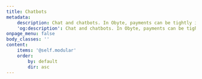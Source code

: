 ```yaml
---
title: Chatbots
metadata:
    description: Chat and chatbots. In Obyte, payments can be tightly integrated with communications — through chat.
    'og:description': Chat and chatbots. In Obyte, payments can be tightly integrated with communications — through chat.
onpage_menu: false
body_classes: ''
content:
    items: '@self.modular'
    order:
        by: default
        dir: asc
---
```


